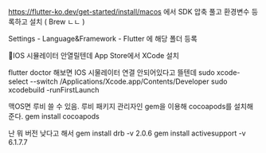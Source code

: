 https://flutter-ko.dev/get-started/install/macos
에서 SDK 압축 풀고 환경변수 등록하고 설치 
( Brew ㄴㄴ )

Settings - Language&Framework - Flutter 에 해당 폴더 등록

IOS 시뮬레이터 안열릴텐데 App Store에서 XCode 설치

flutter doctor 해보면 IOS 시물레이터 연결 안되어있다고 뜰텐데
sudo xcode-select --switch /Applications/Xcode.app/Contents/Developer
sudo xcodebuild -runFirstLaunch

맥OS면 루비 쓸 수 있음. 루비 패키지 관리자인 gem을 이용해 cocoapods를 설치해준다.
gem install cocoapods

난 뭐 버전 낮다고 해서
gem install drb -v 2.0.6
gem install activesupport -v 6.1.7.7






